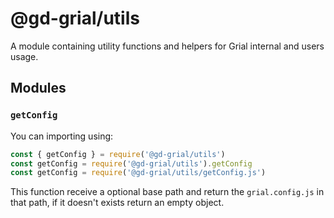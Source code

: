 # @gd-grial/utils
A module containing utility functions and helpers for Grial internal and users usage.

## Modules
### `getConfig`
You can importing using:

```js
const { getConfig } = require('@gd-grial/utils')
const getConfig = require('@gd-grial/utils').getConfig
const getConfig = require('@gd-grial/utils/getConfig.js')
```

This function receive a optional base path and return the `grial.config.js` in that path, if it doesn't exists return an empty object.
